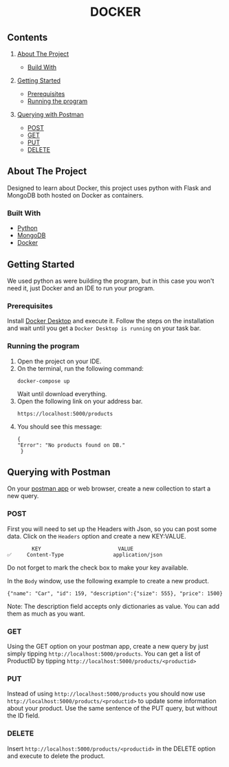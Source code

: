 <h1 style="text-align: center;"> DOCKER </h1>

## Contents
1. [About The Project](#about-the-project)
    * [Build With](#built-with)
    
2. [Getting Started](#getting-started)
    * [Prerequisites](#prerequisites)
    * [Running the program](#running-the-program)
    
3. [Querying with Postman](#querying-with-postman)
    * [POST](#post)
    * [GET](#get)
    * [PUT](#put)
    * [DELETE](#delete)



## About The Project

Designed to learn about Docker, this project uses python with Flask and MongoDB both 
hosted on Docker as containers. 

### Built With

* [Python](https://www.python.org)
* [MongoDB](https://www.mongodb.com)
* [Docker](https://www.docker.com)

## Getting Started

We used python as were building the program, but in this case you won't need it, 
just Docker and an IDE to run your program.

### Prerequisites

Install [Docker Desktop](https://www.docker.com/products/docker-desktop) and execute it. 
Follow the steps on the installation and wait until you get a `Docker Desktop is running` on 
your task bar.

### Running the program

1. Open the project on your IDE.
2. On the terminal, run the following command:
   ```
   docker-compose up
   ```
   Wait until download everything.
3. Open the following link on your address bar.
   ```
   https://localhost:5000/products
   ```
4. You should see this message:
   ```
   {
   "Error": "No products found on DB."
    }
   ```

## Querying with Postman
On your [postman app](https://www.postman.com/downloads/) or web browser, create a 
new collection to start a new query.
### POST
First you will need to set up the Headers with Json, so you can post some data. Click 
on the ```Headers``` option and create a new KEY:VALUE.
```
        KEY                         VALUE  
✅     Content-Type                application/json
```
Do not forget to mark the check box to make your key available. 

In the ```Body``` window, use the following example to create a new product.

```
{"name": "Car", "id": 159, "description":{"size": 555}, "price": 1500}
```
Note: The description field accepts only dictionaries as value. You can add them as much 
as you want.

### GET
Using the GET option on your postman app, create a new query by just simply tipping 
```http://localhost:5000/products```.
You can get a list of ProductID by tipping ```http://localhost:5000/products/<productid>```
### PUT
Instead of using ```http://localhost:5000/products``` you should now use ```http://localhost:5000/products/<productid>``` to update some information about your product.
Use the same sentence of the PUT query, but without the ID field.
### DELETE
Insert ```http://localhost:5000/products/<productid>``` in the DELETE option and execute 
to delete the product.

